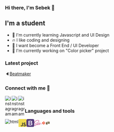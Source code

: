 ### Hi there, I'm Sebek 👋

## I'm a student

- :book: I'm currently learning Javascript and UI Design
- :fire: I like coding and designing
- 🤔 I want become a Front End / UI Developer
- :pushpin: I'm currently working on "Color picker" project

### Latest project

:speaker:[Beatmaker][beatmaker]

### Connect with me 💬

[<img align="left" alt="instagram" width="22px" src="https://cdn.jsdelivr.net/npm/simple-icons@v4/icons/instagram.svg" />][instagram]
[<img align="left" alt="instagram" width="22px" src="https://cdn.jsdelivr.net/npm/simple-icons@v4/icons/linkedin.svg" />][linkedin]
[<img align="left" alt="instagram" width="22px" src="https://cdn.jsdelivr.net/npm/simple-icons@v4/icons/behance.svg" />][behance]

</br>

### Languages and tools

<img align="left" alt="html" height="26px" src="https://upload.wikimedia.org/wikipedia/commons/thumb/1/10/CSS3_and_HTML5_logos_and_wordmarks.svg/791px-CSS3_and_HTML5_logos_and_wordmarks.svg.png" />
<img align="left" alt="js" width="26px" src="https://raw.githubusercontent.com/github/explore/80688e429a7d4ef2fca1e82350fe8e3517d3494d/topics/javascript/javascript.png" />
<img align="left" alt="bootstrap" width="26px" src="https://raw.githubusercontent.com/github/explore/80688e429a7d4ef2fca1e82350fe8e3517d3494d/topics/bootstrap/bootstrap.png" />
<img align="left" alt="sass" width="26px" src="https://raw.githubusercontent.com/github/explore/80688e429a7d4ef2fca1e82350fe8e3517d3494d/topics/sass/sass.png" />
<img align="left" alt="git" width="26px" src="https://raw.githubusercontent.com/github/explore/80688e429a7d4ef2fca1e82350fe8e3517d3494d/topics/git/git.png" />



[instagram]: https://www.instagram.com/sbkjarmul/
[linkedin]: https://www.linkedin.com/in/sebastian-jarmu%C5%82-6a29891a2/
[behance]: https://www.behance.net/sebastianjarmu
[beatmaker]: https://sbkjarmul.github.io/Beatmaker/
